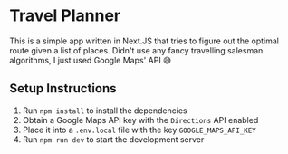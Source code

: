 # Travel Planner

This is a simple app written in Next.JS that
tries to figure out the optimal route given
a list of places. Didn't use any fancy travelling
salesman algorithms, I just used Google Maps' API
😅

## Setup Instructions

1. Run `npm install` to install the dependencies
2. Obtain a Google Maps API key with the `Directions` API enabled
3. Place it into a `.env.local` file with the key `GOOGLE_MAPS_API_KEY`
2. Run `npm run dev` to start the development server
